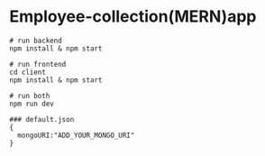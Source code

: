 # Employee-collection(MERN)app

```
# run backend
npm install & npm start

# run frontend
cd client
npm install & npm start

# run both
npm run dev

### default.json
{
  mongoURI:"ADD_YOUR_MONGO_URI"
}
